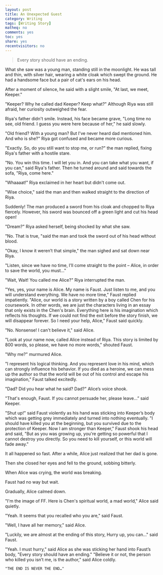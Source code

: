```yaml
---
layout: post 
title: An Unexpected Guest
category: Writing
tags: [Writing Story]
matheq: no
comments: yes
toc: yes
share: yes
recentvisitors: no
---
```


>Every story should have an ending.

What she saw was a young man, standing still in the moonlight. He was tall and thin, with silver hair, wearing a white cloak which swept the ground. 
He had a handsome face but a pair of cat's ears on his head.

After a moment of silence, he said with a slight smile, "At last, we meet, Keeper." 

"Keeper? Why he called dad Keeper? Keep what?" Although Riya was still afraid, her curiosity outweighed the fear.

Riya's father didn't smile. Instead, his face became grave, "Long time no see, old friend. I guess you were here because of her," he said slowly.

"Old friend? With a young man? But I've never heard dad mentioned him. And who is she?" Riya got confused and became more curious.

"Exactly. So, do you still want to stop me, or run?" the man replied, fixing Riya's father with a hostile stare.

"No. You win this time. I will let you in. And you can take what you want, if you can," said Riya's father. 
Then he turned around and said towards the sofa, "Riya, come here."

"Whaaaat!" Riya exclaimed in her heart but didn't come out.

"Wise choice," said the man and then walked straight to the direction of Riya.

Suddenly! The man produced a sword from his cloak and chopped to Riya fiercely.
However, his sword was bounced off a green light and cut his head open!

"Dream?" Riya asked herself, being shocked by what she saw.

"No. That is true, "said the man and took the sword out of his head without blood.

"Okay, I know it weren’t that simple," the man sighed and sat down near Riya.

"Listen, since we have no time, I’ll come straight to the point – Alice, in order to save the world, you must…"

"Wait, Wait! You called me Alice?" Riya interrupted the man.

"Yes, yes, your name is Alice. My name is Faust. Just listen to me, and you will understand everything. We have no more time," Faust replied impatiently.
"Alice, our world is a story written by a boy called Chen for his coursework. In other words, we are just the characters living in an essay that only exists in the Chen's brain. Everything here is his imagination which reflects his thoughts. If we could not find the exit before the story finish, we will disappear forever. So I need your help, Alice," Faust said quickly.

"No. Nonsense! I can't believe it," said Alice. 

"Look at your name now, called Alice instead of Riya. This story is limited by 800 words, so please, we have no more words," shouted Faust.

"Why me?" murmured Alice.

"I represent his logical thinking. And you represent love in his mind, which can strongly influence his behavior. If you died as a heroine, we can mess up the author so that the world will be out of his control and escape his imagination," Faust talked excitedly.

"Dad? Did you hear what he said? Dad?" Alice’s voice shook.

"That's enough, Faust. If you cannot persuade her, please leave...” said Keeper.

"Shut up!" said Faust violently as his hand was sticking into Keeper’s body which was getting grey immediately and turned into nothing eventually.
"I should have killed you at the beginning, but you survived due to the protection of Keeper. Now I am stronger than Keeper," Faust shook his head and said, "But as you was growing up, you're getting so powerful that I cannot destroy you directly. So you need to kill yourself, or this world will fade away."

It all happened so fast. After a while, Alice just realized that her dad is gone.

Then she closed her eyes and fell to the ground, sobbing bitterly.

When Alice was crying, the world was breaking.

Faust had no way but wait.

Gradually, Alice calmed down.

"I'm the image of FF. Here is Chen's spiritual world, a mad world," Alice said quietly.

"Yeah. It seems that you recalled who you are," said Faust.

"Well, I have all her memory," said Alice.

"Luckily, we are almost at the ending of this story, Hurry up, you can…" said Faust.

"Yeah. I must hurry," said Alice as she was sticking her hand into Faust’s body, "Every story should have an ending."
"Believe it or not, the person who killed you isn’t me, is the author," said Alice coldly.

`"THE END IS NEVER THE END…"`